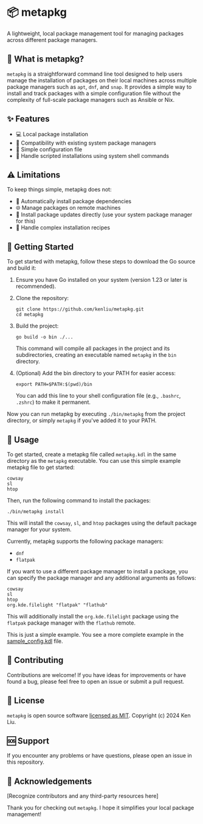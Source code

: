 # 📦 metapkg

A lightweight, local package management tool for managing packages across different package managers.

## 🤔 What is metapkg?

`metapkg` is a straightforward command line tool designed to help users manage the installation of packages on their local machines across multiple package managers such as `apt`, `dnf`, and `snap`. It provides a simple way to install and track packages with a simple configuration file without the complexity of full-scale package managers such as Ansible or Nix.

## ✨ Features

- 💻 Local package installation
- 🤝 Compatibility with existing system package managers
- 📘 Simple configuration file
- 🧪 Handle scripted installations using system shell commands

## ⚠️ Limitations

To keep things simple, metapkg does not:

- 🚫 Automatically install package dependencies
- 🌐 Manage packages on remote machines
- 🔄 Install package updates directly (use your system package manager for this)
- 🧪 Handle complex installation recipes

## 🚀 Getting Started

To get started with metapkg, follow these steps to download the Go source and build it:

1. Ensure you have Go installed on your system (version 1.23 or later is recommended).

2. Clone the repository:
   ```
   git clone https://github.com/kenliu/metapkg.git
   cd metapkg
   ```

3. Build the project:
   ```
   go build -o bin ./...
   ```

   This command will compile all packages in the project and its subdirectories, creating an executable named `metapkg` in the `bin` directory.

4. (Optional) Add the bin directory to your PATH for easier access:
   ```
   export PATH=$PATH:$(pwd)/bin
   ```

   You can add this line to your shell configuration file (e.g., `.bashrc`, `.zshrc`) to make it permanent.

Now you can run metapkg by executing `./bin/metapkg` from the project directory, or simply `metapkg` if you've added it to your PATH.

## 📘 Usage

To get started, create a metapkg file called `metapkg.kdl` in the same directory as the `metapkg` executable. You can use this simple example metapkg file to get started:

```
cowsay
sl
htop
```

Then, run the following command to install the packages:

```
./bin/metapkg install
```

This will install the `cowsay`, `sl`, and `htop` packages using the default package manager for your system.

Currently, metapkg supports the following package managers:

- `dnf`
- `flatpak`

If you want to use a different package manager to install a package, you can specify the package manager and any additional arguments as follows:

```
cowsay
sl
htop
org.kde.filelight "flatpak" "flathub"
```

This will additionally install the `org.kde.filelight` package using the `flatpak` package manager with the `flathub` remote.

This is just a simple example. You see a more complete example in the [sample_config.kdl](test-files/sample_config.kdl) file.

## 🤝 Contributing

Contributions are welcome! If you have ideas for improvements or have found a bug, please feel free to open an issue or submit a pull request.

## 📜 License

`metapkg` is open source software [licensed as MIT](LICENSE). Copyright (c) 2024 Ken Liu.

## 🆘 Support

If you encounter any problems or have questions, please open an issue in this repository.   

## 👏 Acknowledgements

[Recognize contributors and any third-party resources here]

Thank you for checking out `metapkg`. I hope it simplifies your local package management!